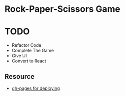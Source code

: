 # Rock-Paper-Scissors Game

# TODO

- Refactor Code
- Complete The Game
- Give UI
- Convert to React

## Resource

- [gh-pages for deploying](https://www.npmjs.com/package/gh-pages)

